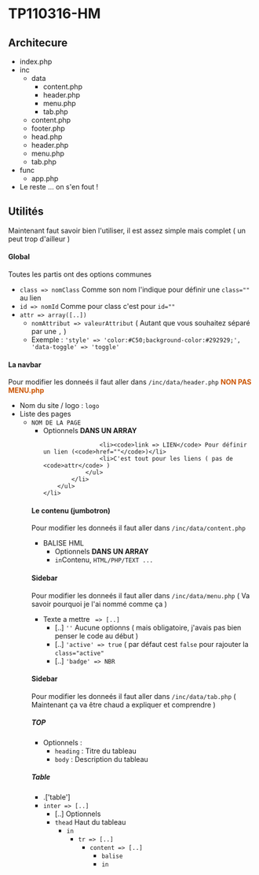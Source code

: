 # TP110316-HM

<h2>Architecure</h2>
<ul>
	<li>index.php</li>
	<li>inc
		<ul>
			<li>data
				<ul>
					<li>content.php</li>
					<li>header.php</li>
					<li>menu.php</li>
					<li>tab.php</li>
				</ul>
			</li>
			<li>content.php</li>
			<li>footer.php</li>
			<li>head.php</li>
			<li>header.php</li>
			<li>menu.php</li>
			<li>tab.php</li>
		</ul>
	</li>
	<li>func
		<ul>
			<li>app.php</li>
		</ul>
	</li>
	<li>Le reste ... on s'en fout !</li>
</ul>

<h2>Utilités</h2>
<p>Maintenant faut savoir bien l'utiliser, il est assez simple mais complet ( un peut trop d'ailleur )</p>

<h4>Global</h4>
<p>Toutes les partis ont des options communes</p>
<ul>
	<li><code>class => nomClass</code> Comme son nom l'indique pour définir une <code>class=""</code> au lien</li>
	<li><code>id => nomId</code> Comme pour class c'est pour <code>id=""</code></li>
	<li><code>attr => array([..])</code>
		<ul>
			<li><code>nomAttribut => valeurAttribut</code> ( Autant que vous souhaitez séparé par une <code>,</code> )</li>
			<li>Exemple : <code>'style' => 'color:#C50;background-color:#292929;', 'data-toggle' => 'toggle'</code>
		</ul>
	</li>
</ul>

<h4>La navbar</h4>
<p>Pour modifier les donneés il faut aller dans <code>/inc/data/header.php</code> <strong style="color:#C50;">NON PAS MENU.php </strong></p>
<ul>
	<li>Nom du site / logo : <code>logo</code></li>
	<li>Liste des pages
		<ul>
			<li><code>NOM DE LA PAGE</code>
				<ul>
					<li>Optionnels <strong>DANS UN ARRAY</strong></li>
					
					<li><code>link => LIEN</code> Pour définir un lien (<code>href=""</code>)</li>
					<li>C'est tout pour les liens ( pas de <code>attr</code> )
				</ul>			
			</li>
		</ul>
	</li>
</ul>


<h4>Le contenu (jumbotron)</h4>
<p>Pour modifier les donneés il faut aller dans <code>/inc/data/content.php</code></p>
<ul>
	<li>BALISE HML
		<ul>
			<li>Optionnels <strong>DANS UN ARRAY</strong></li>
			<li><code>in</code>Contenu, <code>HTML/PHP/TEXT ...</code></li>
		</ul>
	</li>
</ul>

<h4>Sidebar</h4>
<p>Pour modifier les donneés il faut aller dans <code>/inc/data/menu.php</code> ( Va savoir pourquoi je l'ai nommé comme ça )</p>
<ul>
	<li> Texte a mettre <code> => [..]</code>
		<ul>
			<li>[..] <code>''</code> Aucune optionns ( mais obligatoire, j'avais pas bien penser le code au début )</li>
			<li>[..] <code>'active' => true</code> ( par défaut cest <code>false</code> pour rajouter la <code>class="active"</code> </li>
			<li>[..] <code>'badge' => NBR</code></li>
		</ul>
	</li>
</ul>


<h4>Sidebar</h4>
<p>Pour modifier les donneés il faut aller dans <code>/inc/data/tab.php</code> ( Maintenant ça va être chaud a expliquer et comprendre )</p>

<h5>TOP</h5>
<ul>
	<li>Optionnels :
		<ul>
			<li><code>heading</code> : Titre du tableau</li>
			<li><code>body</code> : Description du tableau</li>		
		</uL>
	</li>
</ul>
<h5>Table</h5>
<ul><li>.['table']</li>
	<li><code>inter => [..]</code>
		<ul>
			<li>[..] Optionnels</li>
			<li><code>thead</code> Haut du tableau
				<ul>
					<li><code>in</code>
						<ul><li><code>tr => [..]</code>
								<ul>
									<li><code>content => [..]</code>
										<ul>
											<li><code>balise</code></li>
											<li><code>in</code></li>
										</ul>
									</li>
								</ul>
							</li>
						</ul>
					</li>
				</ul>
			</li>
		</ul>
	</li>
</li></ul>
